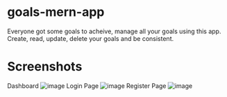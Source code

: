 # goals-mern-app
Everyone got some goals to acheive, manage all your goals using this app. Create, read, update, delete your goals and be consistent.

# Screenshots
Dashboard
![image](https://user-images.githubusercontent.com/69900562/166909304-de5bc7f2-28b9-458d-b22c-71ce1fca2c39.png)
Login Page
![image](https://user-images.githubusercontent.com/69900562/166909384-0c9b62bd-9db7-43c3-ae0d-9a924b95b81e.png)
Register Page
![image](https://user-images.githubusercontent.com/69900562/166909423-4dc1c30e-72e7-44e3-90e0-d498cfc54d11.png)
